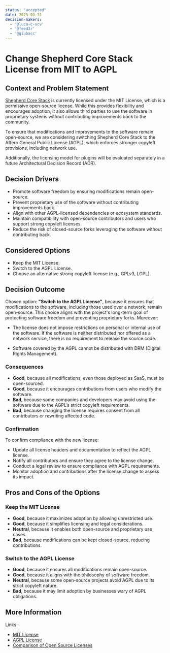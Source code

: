 ```yaml
---
status: "accepted"
date: 2025-03-31
decision-makers:
  - '@luca-c-xcv'
  - '@feed3r'
  - '@giubacc'
---
```


# Change Shepherd Core Stack License from MIT to AGPL

## Context and Problem Statement

[Shepherd Core Stack][shepherd-core-stack] is currently licensed under
the MIT License, which is a permissive open-source license.
While this provides flexibility and encourages adoption, it also allows
third parties to use the software in proprietary systems without contributing
improvements back to the community.

To ensure that modifications and improvements to the software remain open-source,
we are considering switching Shepherd Core Stack to the
Affero General Public License (AGPL), which enforces stronger copyleft provisions,
including network use.

Additionally, the licensing model for plugins will be evaluated separately in a
future Architectural Decision Record (ADR).

## Decision Drivers

- Promote software freedom by ensuring modifications remain open-source.
- Prevent proprietary use of the software without contributing improvements
  back.
- Align with other AGPL-licensed dependencies or ecosystem standards.
- Maintain compatibility with open-source contributors and users who support
  strong copyleft licenses.
- Reduce the risk of closed-source forks leveraging the software without
  contributing back.

## Considered Options

- Keep the MIT License.
- Switch to the AGPL License.
- Choose an alternative strong copyleft license (e.g., GPLv3, LGPL).

## Decision Outcome

Chosen option: **"Switch to the AGPL License"**, because it ensures that
modifications to the software, including those used over a network, remain
open-source. This choice aligns with the project's long-term goal of protecting
software freedom and preventing proprietary forks.
Moreover:

- The license does not impose restrictions on personal or internal
  use of the software. If the software is neither distributed nor offered
  as a network service, there is no requirement to release the source code.

- Software covered by the AGPL cannot be distributed with DRM
  (Digital Rights Management).

### Consequences

- **Good**, because all modifications, even those deployed as SaaS, must be
  open-sourced.
- **Good**, because it encourages contributions from users who modify the
  software.
- **Bad**, because some companies and developers may avoid using the software
  due to the AGPL’s strict copyleft requirements.
- **Bad**, because changing the license requires consent from all contributors
  or rewriting affected code.

### Confirmation

To confirm compliance with the new license:

- Update all license headers and documentation to reflect the AGPL license.
- Notify all contributors and ensure they agree to the license change.
- Conduct a legal review to ensure compliance with AGPL requirements.
- Monitor adoption and contributions after the license change to assess its
  impact.

## Pros and Cons of the Options

### Keep the MIT License

- **Good**, because it maximizes adoption by allowing unrestricted use.
- **Good**, because it simplifies licensing and legal considerations.
- **Neutral**, because it enables both open-source and proprietary use cases.
- **Bad**, because modifications can be kept closed-source, reducing
  contributions.

### Switch to the AGPL License

- **Good**, because it ensures all modifications remain open-source.
- **Good**, because it aligns with the philosophy of software freedom.
- **Neutral**, because some open-source projects avoid AGPL due to its strict
  copyleft nature.
- **Bad**, because it may limit adoption by businesses wary of AGPL obligations.

## More Information

Links:

- [MIT License](https://opensource.org/licenses/MIT)
- [AGPL License](https://www.gnu.org/licenses/agpl-3.0.html)
- [Comparison of Open Source Licenses](https://choosealicense.com/)

[shepherd-core-stack]: (https://github.com/MoonyFringers/shepherd)
